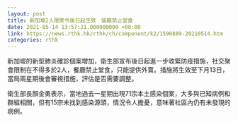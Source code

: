 ```yaml
---
layout: post
title: 新加坡2人限聚令後日起生效　餐廳禁止堂食　
date: 2021-05-14 13:57:21.000000000 +08:00
link: https://news.rthk.hk/rthk/ch/component/k2/1590889-20210514.htm
categories: rthk
---
```


新加坡的新型肺炎確診個案增加，衛生部宣布後日起進一步收緊防疫措施，社交聚會限制在不得多於2人，餐廳禁止堂食，只能提供外賣。措施將生效至下月13日，當局兩星期後會審視措施，評估是否需要調整。

衛生部長顏金勇表示，當地過去一星期出現71宗本土感染個案，大多與已知病例和群組相關，但有15宗未找到感染源頭，情況令人擔憂，意味著社區內仍有未發現的病例。
